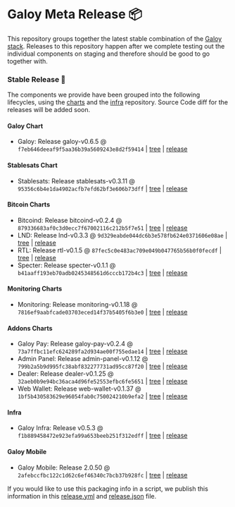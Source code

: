 # Galoy Meta Release 📦

This repository groups together the latest stable combination of the [Galoy stack](https://github.com/GaloyMoney/awesome-galoy#tech-components). 
Releases to this repository happen after we complete testing out the individual components on staging and therefore should be good to go together with.

### Stable Release 🎉

The components we provide have been grouped into the following lifecycles, using the [charts](https://github.com/GaloyMoney/charts) and the [infra](https://github.com/GaloyMoney/galoy-infra) repository. 
Source Code diff for the releases will be added soon.

#### Galoy Chart
- Galoy: Release galoy-v0.6.5 @ `f7eb646deeaf9f5aa36b39a5609243e8d2f59414` | [tree](https://github.com/GaloyMoney/charts/tree/f7eb646deeaf9f5aa36b39a5609243e8d2f59414/charts/galoy) | [release](https://github.com/GaloyMoney/charts/releases/tag/galoy-v0.6.5)

#### Stablesats Chart
- Stablesats: Release stablesats-v0.3.11 @ `95356c6b4e1da4902acfb7efd62bf3e606b73dff` | [tree](https://github.com/GaloyMoney/charts/tree/95356c6b4e1da4902acfb7efd62bf3e606b73dff/charts/stablesats) | [release](https://github.com/GaloyMoney/charts/releases/tag/stablesats-v0.3.11)

#### Bitcoin Charts
- Bitcoind: Release bitcoind-v0.2.4 @ `879336683af0c3d0ecc7f67002116c212b5f7e51` | [tree](https://github.com/GaloyMoney/charts/tree/879336683af0c3d0ecc7f67002116c212b5f7e51/charts/bitcoind) | [release](https://github.com/GaloyMoney/charts/releases/tag/bitcoind-v0.2.4)
- LND: Release lnd-v0.3.3 @ `9d329eabde044dc6b3e578fb624e0371606e08ae` | [tree](https://github.com/GaloyMoney/charts/tree/9d329eabde044dc6b3e578fb624e0371606e08ae/charts/lnd) | [release](https://github.com/GaloyMoney/charts/releases/tag/lnd-v0.3.3)
- RTL: Release rtl-v0.1.5 @ `87fec5c0e483ac709e049b047765b56b0f0fecdf` | [tree](https://github.com/GaloyMoney/charts/tree/87fec5c0e483ac709e049b047765b56b0f0fecdf/charts/rtl) | [release](https://github.com/GaloyMoney/charts/releases/tag/rtl-v0.1.5)
- Specter: Release specter-v0.1.1 @ `b41aaff193eb70adb0245348561d6cccb172b4c3` | [tree](https://github.com/GaloyMoney/charts/tree/b41aaff193eb70adb0245348561d6cccb172b4c3/charts/specter) | [release](https://github.com/GaloyMoney/charts/releases/tag/specter-v0.1.1)

#### Monitoring Charts
- Monitoring: Release monitoring-v0.1.18 @ `7816ef9aabfcade03703eced14f37b5405f6b3e0` | [tree](https://github.com/GaloyMoney/charts/tree/7816ef9aabfcade03703eced14f37b5405f6b3e0/charts/monitoring) | [release](https://github.com/GaloyMoney/charts/releases/tag/monitoring-v0.1.18)

#### Addons Charts
- Galoy Pay: Release galoy-pay-v0.2.4 @ `73a7ffbc11efc624289fa2d934ae00f755edae14` | [tree](https://github.com/GaloyMoney/charts/tree/73a7ffbc11efc624289fa2d934ae00f755edae14/charts/galoy-pay) | [release](https://github.com/GaloyMoney/charts/releases/tag/galoy-pay-v0.2.4)
- Admin Panel: Release admin-panel-v0.1.12 @ `799b2a5b9d995fc38abf832277731ad95cc87f20` | [tree](https://github.com/GaloyMoney/charts/tree/799b2a5b9d995fc38abf832277731ad95cc87f20/charts/admin-panel) | [release](https://github.com/GaloyMoney/charts/releases/tag/admin-panel-v0.1.12)
- Dealer: Release dealer-v0.1.25 @ `32aeb0b9e94bc36aca4d96fe52553efbc6fe5651` | [tree](https://github.com/GaloyMoney/charts/tree/32aeb0b9e94bc36aca4d96fe52553efbc6fe5651/charts/dealer) | [release](https://github.com/GaloyMoney/charts/releases/tag/dealer-v0.1.25)
- Web Wallet: Release web-wallet-v0.1.37 @ `1bf5b430583629e96054fab0c750024210b9efa2` | [tree](https://github.com/GaloyMoney/charts/tree/1bf5b430583629e96054fab0c750024210b9efa2/charts/web_wallet) | [release](https://github.com/GaloyMoney/charts/releases/tag/web-wallet-v0.1.37)

#### Infra

- Galoy Infra: Release v0.5.3 @ `f1b889458472e923efa99a653beeb251f312edff` | [tree](https://github.com/GaloyMoney/galoy-infra/tree/f1b889458472e923efa99a653beeb251f312edff) | [release](https://github.com/GaloyMoney/galoy-infra/releases/tag/v0.5.3)

#### Galoy Mobile

- Galoy Mobile: Release 2.0.50 @ `2afebccfbc122c1d62c6ef46340c7bcb37b928fc` | [tree](https://github.com/GaloyMoney/galoy-mobile/tree/2afebccfbc122c1d62c6ef46340c7bcb37b928fc) | [release](https://github.com/GaloyMoney/galoy-mobile/releases/tag/2.0.50)

If you would like to use this packaging info in a script, we publish this information in this [release.yml](./release.yml) and [release.json](./release.json) file.
